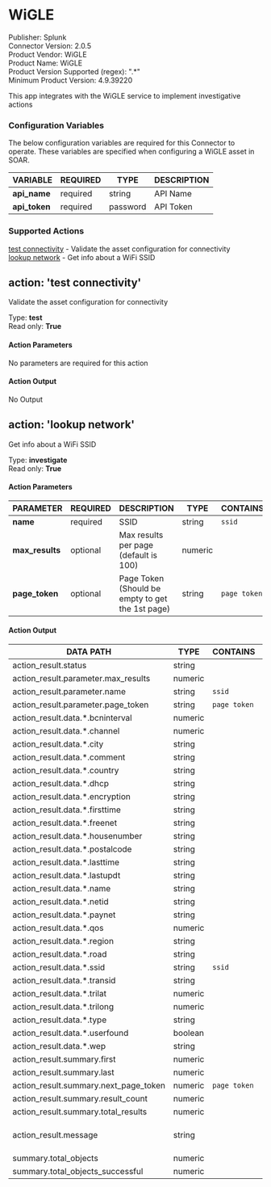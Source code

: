 [comment]: # "Auto-generated SOAR connector documentation"
# WiGLE

Publisher: Splunk  
Connector Version: 2.0.5  
Product Vendor: WiGLE  
Product Name: WiGLE  
Product Version Supported (regex): ".\*"  
Minimum Product Version: 4.9.39220  

This app integrates with the WiGLE service to implement investigative actions

### Configuration Variables
The below configuration variables are required for this Connector to operate.  These variables are specified when configuring a WiGLE asset in SOAR.

VARIABLE | REQUIRED | TYPE | DESCRIPTION
-------- | -------- | ---- | -----------
**api_name** |  required  | string | API Name
**api_token** |  required  | password | API Token

### Supported Actions  
[test connectivity](#action-test-connectivity) - Validate the asset configuration for connectivity  
[lookup network](#action-lookup-network) - Get info about a WiFi SSID  

## action: 'test connectivity'
Validate the asset configuration for connectivity

Type: **test**  
Read only: **True**

#### Action Parameters
No parameters are required for this action

#### Action Output
No Output  

## action: 'lookup network'
Get info about a WiFi SSID

Type: **investigate**  
Read only: **True**

#### Action Parameters
PARAMETER | REQUIRED | DESCRIPTION | TYPE | CONTAINS
--------- | -------- | ----------- | ---- | --------
**name** |  required  | SSID | string |  `ssid` 
**max_results** |  optional  | Max results per page (default is 100) | numeric | 
**page_token** |  optional  | Page Token (Should be empty to get the 1st page) | string |  `page token` 

#### Action Output
DATA PATH | TYPE | CONTAINS | EXAMPLE VALUES
--------- | ---- | -------- | --------------
action_result.status | string |  |   success  failed 
action_result.parameter.max_results | numeric |  |  
action_result.parameter.name | string |  `ssid`  |   foobar 
action_result.parameter.page_token | string |  `page token`  |  
action_result.data.\*.bcninterval | numeric |  |   0 
action_result.data.\*.channel | numeric |  |   1 
action_result.data.\*.city | string |  |  
action_result.data.\*.comment | string |  |  
action_result.data.\*.country | string |  |   RU 
action_result.data.\*.dhcp | string |  |   ? 
action_result.data.\*.encryption | string |  |   wpa2 
action_result.data.\*.firsttime | string |  |   2013-12-13T11:00:00.000Z 
action_result.data.\*.freenet | string |  |   ? 
action_result.data.\*.housenumber | string |  |  
action_result.data.\*.postalcode | string |  |   78758 
action_result.data.\*.lasttime | string |  |   2013-12-13T01:00:00.000Z 
action_result.data.\*.lastupdt | string |  |   2013-12-12T23:00:00.000Z 
action_result.data.\*.name | string |  |  
action_result.data.\*.netid | string |  |   14:DA:E9:80:F0:8C 
action_result.data.\*.paynet | string |  |   ? 
action_result.data.\*.qos | numeric |  |   0 
action_result.data.\*.region | string |  |   u041cu043eu0441u043au0432u0430 
action_result.data.\*.road | string |  |  
action_result.data.\*.ssid | string |  `ssid`  |   foobar 
action_result.data.\*.transid | string |  |   20131213-00000 
action_result.data.\*.trilat | numeric |  |   55.728405 
action_result.data.\*.trilong | numeric |  |   37.41586685 
action_result.data.\*.type | string |  |   infra 
action_result.data.\*.userfound | boolean |  |   True  False 
action_result.data.\*.wep | string |  |   2 
action_result.summary.first | numeric |  |   1 
action_result.summary.last | numeric |  |   5 
action_result.summary.next_page_token | numeric |  `page token`  |   85872166 
action_result.summary.result_count | numeric |  |   5 
action_result.summary.total_results | numeric |  |   5 
action_result.message | string |  |   Total results: 5, Next page token: 85872166, Result count: 5, Last: 5, First: 1 
summary.total_objects | numeric |  |   1 
summary.total_objects_successful | numeric |  |   1 